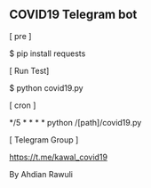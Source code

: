 ## COVID19 Telegram bot ##

[ pre ]

$ pip install requests

[ Run Test]

$ python covid19.py

[ cron ]

*/5 * * * * python /[path]/covid19.py

[ Telegram Group ]

https://t.me/kawal_covid19

By Ahdian Rawuli
